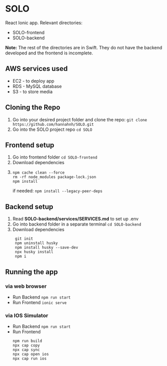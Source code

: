 # SOLO
React Ionic app. Relevant directories: 
* SOLO-frontend
* SOLO-backend

__Note:__ The rest of the directories are in Swift. They do not have the backend developed and the frontend is incomplete. 

## AWS services used
* EC2 - to deploy app
* RDS - MySQL database
* S3 - to store media
  
## Cloning the Repo
1. Go into your desired project folder and clone the repo: ```git clone https://github.com/hannahnh/SOLO.git```
2. Go into the SOLO project repo ```cd SOLO```
   
## Frontend setup
1. Go into frontend folder ```cd SOLO-frontend```
2. Download dependencies
3. ```
   npm cache clean --force
   rm -rf node_modules package-lock.json
   npm install
   ```
    if needed:
     ```npm install --legacy-peer-deps```
## Backend setup
1. Read __SOLO-backend/services/SERVICES.md__ to set up .env
2. Go into backend folder in a separate terminal ```cd SOLO-backend```
3. Download dependencies
   ``` 
    git init
    npm uninstall husky
    npm install husky --save-dev
    npx husky install
    npm i
    ```

## Running the app
### via web browser
* Run Backend ```npm run start```
* Run Frontend ```ionic serve```

### via IOS Simulator
* Run Backend ```npm run start```
* Run Frontend 
    ``` 
    npm run build
    npx cap copy
    npx cap sync
    npx cap open ios
    npx cap run ios
    ```

